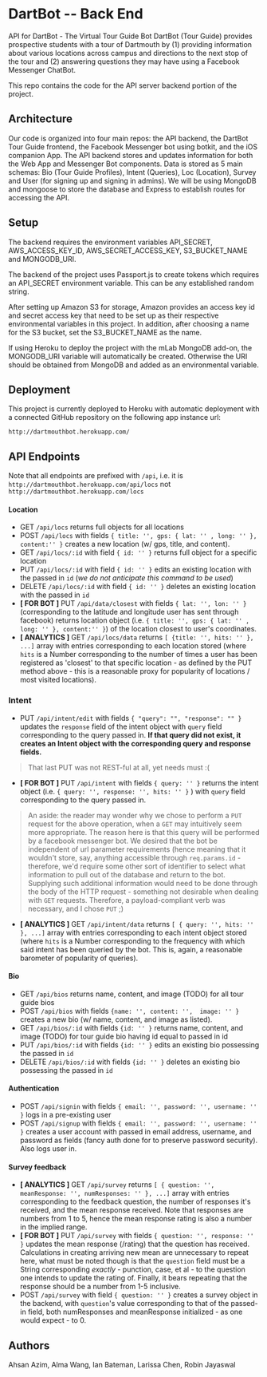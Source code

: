 # DartBot -- Back End

API for DartBot - The Virtual Tour Guide Bot
DartBot (Tour Guide) provides prospective students with a tour of Dartmouth by (1) providing information about various locations across campus and directions to the next stop of the tour and (2) answering questions they may have using a Facebook Messenger ChatBot.

This repo contains the code for the API server backend portion of the project.

## Architecture

Our code is organized into four main repos: the API backend, the DartBot Tour Guide frontend, the Facebook Messenger bot using botkit, and the iOS companion App.
The API backend stores and updates information for both the Web App and Messenger Bot components.
Data is stored as 5 main schemas: Bio (Tour Guide Profiles), Intent (Queries), Loc (Location), Survey and User (for signing up and signing in admins).
We will be using MongoDB and mongoose to store the database and Express to establish routes for accessing the API.

## Setup

The backend requires the environment variables API_SECRET, AWS_ACCESS_KEY_ID, AWS_SECRET_ACCESS_KEY, S3_BUCKET_NAME and  MONGODB_URI.

The backend of the project uses Passport.js to create tokens which requires an API_SECRET environment variable. This can be any established random string.

After setting up Amazon S3 for storage, Amazon provides an access key id and secret access key that need to be set up as their respective environmental variables in this project. In addition, after choosing a name for the S3 bucket, set the S3_BUCKET_NAME as the name.

If using Heroku to deploy the project with the mLab MongoDB add-on, the MONGODB_URI variable will automatically be created. Otherwise the URI should be obtained from MongoDB and added as an environmental variable.


## Deployment

This project is currently deployed to Heroku with automatic deployment with a connected GitHub repository on the following app instance url:

`http://dartmouthbot.herokuapp.com/`

## API Endpoints

Note that all endpoints are prefixed with `/api`, i.e. it is `http://dartmouthbot.herokuapp.com/api/locs` not `http://dartmouthbot.herokuapp.com/locs`

#### Location

- GET `/api/locs` returns full objects for all locations
- POST `/api/locs` with fields `{ title: '', gps: { lat: '' , long: '' }, content:'' }` creates a new location (w/ gps, title, and content).
- GET `/api/locs/:id` with field `{ id: '' }` returns full object for a specific location
- PUT `/api/locs/:id` with field `{ id: '' }` edits an existing location with the passed in `id` (*we do not anticipate this command to be used*)
- DELETE `/api/locs/:id` with field `{ id: '' }` deletes an existing location with the passed in `id`
- **[ FOR BOT ]** PUT `/api/data/closest` with fields `{ lat: '', lon: '' }` (corresponding to the latitude and longitude user has sent through facebook) returns location object (i.e. `{ title: '', gps: { lat: '' , long: '' }, content:'' }`) of the location closest to user's coordinates.
- **[ ANALYTICS ]** GET `/api/locs/data` returns `[ {title: '', hits: '' }, ...]` array with entries corresponding to each location stored (where `hits` is a Number corresponding to the number of times a user has been registered as 'closest' to that specific location - as defined by the PUT method above - this is a reasonable proxy for popularity of locations / most visited locations).   

### Intent
- PUT `/api/intent/edit` with fields `{ "query": "", "response": "" }` updates the `response` field of the intent object with `query` field corresponding to the query passed in. **If that query did not exist, it creates an Intent object with the corresponding query and response fields.**

> That last PUT was not REST-ful at all, yet needs must :(

- **[ FOR BOT ]** PUT `/api/intent` with fields `{ query: '' }` returns the intent object (i.e. `{ query: '', response: '', hits: '' }` ) with `query` field corresponding to the query passed in.


> An aside: the reader may wonder why we chose to perform a `PUT` request for the above operation, when a `GET` may intuitively seem more appropriate. The reason here is that this query will be performed by a facebook messenger bot. We desired that the bot be independent of url parameter requirements (hence meaning that it wouldn't store, say, anything accessible through `req.params.id` - therefore, we'd require some other sort of identifier to select what information to pull out of the database and return to the bot. Supplying such additional information would need to be done through the body of the HTTP request - something not desirable when dealing with `GET` requests. Therefore, a payload-compliant verb was necessary, and I chose `PUT` ;)

- **[ ANALYTICS ]** GET `/api/intent/data` returns `[ { query: '', hits: '' }, ...]` array with entries corresponding to each intent object stored (where `hits` is a Number corresponding to the frequency with which said intent has been queried by the bot. This is, again, a reasonable barometer of popularity of queries).


#### Bio

- GET `/api/bios` returns name, content, and image (TODO) for all tour guide bios
- POST `/api/bios` with fields `{name: '', content: '',  image: '' }` creates a new bio (w/ name, content, and image as listed).
- GET `/api/bios/:id` with fields `{id: '' }` returns name, content, and image (TODO) for tour guide bio having id equal to passed in id
- PUT `/api/bios/:id` with fields `{id: '' }` edits an existing bio possessing the passed in `id`
- DELETE `/api/bios/:id` with fields `{id: '' }` deletes an existing bio possessing the passed in `id`

#### Authentication

- POST `/api/signin` with fields `{ email: '', password: '', username: '' }` logs in a pre-existing user
- POST `/api/signup` with fields `{ email: '', password: '', username: '' }` creates a user account with passed in email address, username, and password as fields (fancy auth done for to preserve password security). Also logs user in.

#### Survey feedback
- **[ ANALYTICS ]** GET `/api/survey`  returns `[ { question: '', meanResponse: '', numResponses: '' }, ...]` array with entries corresponding to the feedback question, the number of responses it's received, and the mean response received. Note that responses are numbers from 1 to 5, hence the mean response rating is also a number in the implied range.
- **[ FOR BOT ]** PUT `/api/survey` with fields `{ question: '', response: '' }` updates the mean response (/rating) that the question has received. Calculations in creating arriving new mean are unnecessary to repeat here, what must be noted though is that the `question` field must be a String corresponding *exactly* - punction, case, et al - to the question one intends to update the rating of. Finally, it bears repeating that the response should be a number from 1-5 inclusive.
- POST `/api/survey` with field `{ question: '' }` creates a survey object in the backend, with `question`'s value corresponding to that of the passed-in field, both numResponses and meanResponse initialized - as one would expect - to 0.

## Authors
Ahsan Azim, Alma Wang, Ian Bateman, Larissa Chen, Robin Jayaswal
